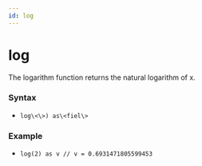 ```yaml
---
id: log
---
```


# log

The logarithm function returns the natural logarithm of x.

### Syntax

-   `log\<\>) as\<fiel\>`

### Example

-   `log(2) as v // v = 0.6931471805599453`
